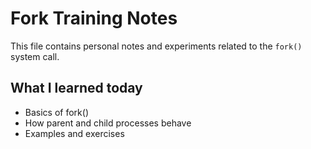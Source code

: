 # Fork Training Notes

This file contains personal notes and experiments related to the `fork()` system call.

## What I learned today

- Basics of fork()
- How parent and child processes behave
- Examples and exercises
